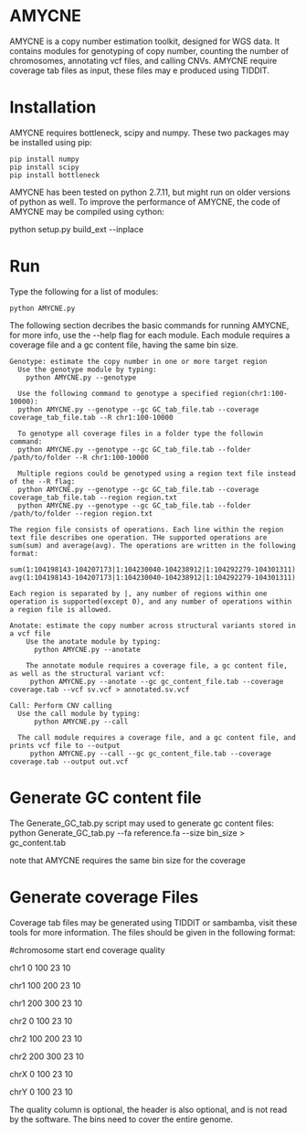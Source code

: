 # AMYCNE

AMYCNE is a copy number estimation toolkit, designed for WGS data. It contains modules for genotyping of copy number, counting the number of chromosomes, annotating vcf files, and calling CNVs. AMYCNE require coverage tab files as input, these files may e produced using TIDDIT.
 
# Installation

AMYCNE requires bottleneck, scipy and numpy. These two packages may be installed using pip:

	pip install numpy
	pip install scipy
	pip install bottleneck

AMYCNE has been tested on python 2.7.11, but might run on older versions of python as well.
To improve the performance of AMYCNE, the code of AMYCNE may be compiled using cython:

python setup.py build_ext --inplace


# Run
Type the following for a list of modules:

    python AMYCNE.py

The following section decribes the basic commands for running AMYCNE, for more info, use the --help flag for each module.
Each module requires a coverage file and a gc content file, having the same bin size. 

    Genotype: estimate the copy number in one or more target region
      Use the genotype module by typing:
        python AMYCNE.py --genotype
        
      Use the following command to genotype a specified region(chr1:100-10000):
      python AMYCNE.py --genotype --gc GC_tab_file.tab --coverage coverage_tab_file.tab --R chr1:100-10000
      
      To genotype all coverage files in a folder type the followin command:
      python AMYCNE.py --genotype --gc GC_tab_file.tab --folder /path/to/folder --R chr1:100-10000
      
      Multiple regions could be genotyped using a region text file instead of the --R flag:
      python AMYCNE.py --genotype --gc GC_tab_file.tab --coverage coverage_tab_file.tab --region region.txt
      python AMYCNE.py --genotype --gc GC_tab_file.tab --folder /path/to/folder --region region.txt
      
    The region file consists of operations. Each line within the region text file describes one operation. THe supported operations are sum(sum) and average(avg). The operations are written in the following format:
    
    sum(1:104198143-104207173|1:104230040-104238912|1:104292279-104301311)
    avg(1:104198143-104207173|1:104230040-104238912|1:104292279-104301311)
    
    Each region is separated by |, any number of regions within one operation is supported(except 0), and any number of operations within a region file is allowed.
    
    Anotate: estimate the copy number across structural variants stored in a vcf file
        Use the anotate module by typing:
          python AMYCNE.py --anotate
          
        The annotate module requires a coverage file, a gc content file, as well as the structural variant vcf:
         python AMYCNE.py --anotate --gc gc_content_file.tab --coverage coverage.tab --vcf sv.vcf > annotated.sv.vcf
    
    Call: Perform CNV calling
      Use the call module by typing:
          python AMYCNE.py --call
          
      The call module requires a coverage file, and a gc content file, and prints vcf file to --output
         python AMYCNE.py --call --gc gc_content_file.tab --coverage coverage.tab --output out.vcf
    
# Generate GC content file

  The Generate_GC_tab.py script may used to generate gc content files:
  python Generate_GC_tab.py --fa reference.fa --size bin_size > gc_content.tab

  note that AMYCNE requires the same bin size for the coverage

# Generate coverage Files

Coverage tab files may be generated using TIDDIT or sambamba, visit these tools for more information.
The files should be given in the following format:

#chromosome	start	end	coverage	quality

chr1	0	100	23	10

chr1	100	200	23	10

chr1	200	300	23	10

chr2	0	100	23	10

chr2	100	200	23	10

chr2	200	300	23	10

chrX	0	100	23	10

chrY	0	100	23	10


The quality column is optional, the header is also optional, and is not read by the software. The bins need to cover the entire genome.

